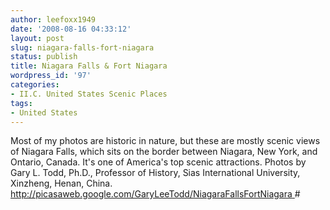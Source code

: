 ```yaml
---
author: leefoxx1949
date: '2008-08-16 04:33:12'
layout: post
slug: niagara-falls-fort-niagara
status: publish
title: Niagara Falls & Fort Niagara
wordpress_id: '97'
categories:
- II.C. United States Scenic Places
tags:
- United States
---
```


Most of my photos are historic in nature, but these are mostly scenic views of
Niagara Falls, which sits on the border between Niagara, New York, and
Ontario, Canada. It's one of America's top scenic attractions. Photos by Gary
L. Todd, Ph.D., Professor of History, Sias International University, Xinzheng,
Henan, China. [http://picasaweb.google.com/GaryLeeTodd/NiagaraFallsFortNiagara
](http://picasaweb.google.com/GaryLeeTodd/NiagaraFallsFortNiagara)#

